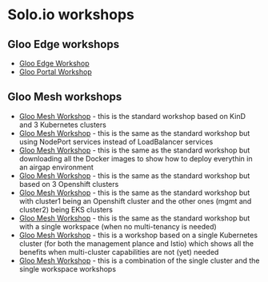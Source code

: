 # Solo.io workshops

## Gloo Edge workshops

- [Gloo Edge Workshop](gloo-edge/README.md)
- [Gloo Portal Workshop](gloo-portal/README.md)

## Gloo Mesh workshops

- [Gloo Mesh Workshop](gloo-mesh-2-0/README.md) - this is the standard workshop based on KinD and 3 Kubernetes clusters
- [Gloo Mesh Workshop](gloo-mesh-2-0-node-ports/README.md) - this is the same as the standard workshop but using NodePort services instead of LoadBalancer services
- [Gloo Mesh Workshop](gloo-mesh-2-0-airgap/README.md) - this is the same as the standard workshop but downloading all the Docker images to show how to deploy everythin in an airgap environment
- [Gloo Mesh Workshop](gloo-mesh-2-0-openshift/README.md) - this is the same as the standard workshop but based on 3 Openshift clusters
- [Gloo Mesh Workshop](gloo-mesh-2-0-eks-and-openshift/README.md) - this is the same as the standard workshop but with cluster1 being an Openshift cluster and the other ones (mgmt and cluster2) being EKS clusters
- [Gloo Mesh Workshop](gloo-mesh-2-0-single-workspace/README.md) - this is the same as the standard workshop but with a single workspace (when no multi-tenancy is needed)
- [Gloo Mesh Workshop](gloo-mesh-2-0-single-cluster/README.md) - this is a workshop based on a single Kubernetes cluster (for both the management plance and Istio) which shows all the benefits when multi-cluster capabilities are not (yet) needed
- [Gloo Mesh Workshop](gloo-mesh-2-0-single-cluster-single-workspace/README.md) - this is a combination of the single cluster and the single workspace workshops 
